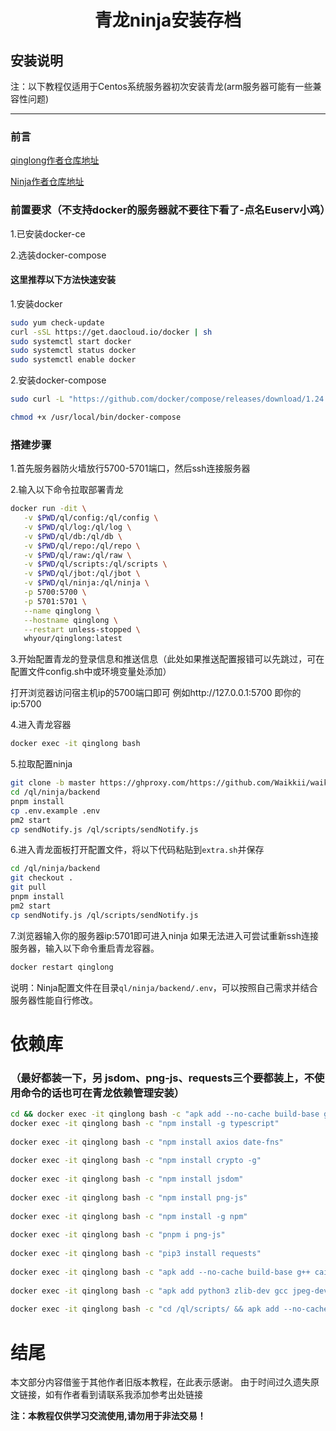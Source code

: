<h1 align="center">青龙ninja安装存档</h1>


## 安装说明
注：以下教程仅适用于Centos系统服务器初次安装青龙(arm服务器可能有一些兼容性问题)
___
### 前言

[qinglong作者仓库地址](https://github.com/whyour/qinglong.git)

[Ninja作者仓库地址](https://github.com/Waikkii/Waikiki_ninja/tree/master)
### 前置要求（不支持docker的服务器就不要往下看了-点名Euserv小鸡）

1.已安装docker-ce

2.选装docker-compose

#### 这里推荐以下方法快速安装
1.安装docker
```bash
sudo yum check-update
curl -sSL https://get.daocloud.io/docker | sh
sudo systemctl start docker
sudo systemctl status docker
sudo systemctl enable docker
```
2.安装docker-compose
```bash
sudo curl -L "https://github.com/docker/compose/releases/download/1.24.1/docker-compose-$(uname -s)-$(uname -m)" -o /usr/local/bin/docker-compose

chmod +x /usr/local/bin/docker-compose
```

### 搭建步骤

1.首先服务器防火墙放行5700-5701端口，然后ssh连接服务器

2.输入以下命令拉取部署青龙
```bash
docker run -dit \
   -v $PWD/ql/config:/ql/config \
   -v $PWD/ql/log:/ql/log \
   -v $PWD/ql/db:/ql/db \
   -v $PWD/ql/repo:/ql/repo \
   -v $PWD/ql/raw:/ql/raw \
   -v $PWD/ql/scripts:/ql/scripts \
   -v $PWD/ql/jbot:/ql/jbot \
   -v $PWD/ql/ninja:/ql/ninja \
   -p 5700:5700 \
   -p 5701:5701 \
   --name qinglong \
   --hostname qinglong \
   --restart unless-stopped \
   whyour/qinglong:latest
```   
3.开始配置青龙的登录信息和推送信息（此处如果推送配置报错可以先跳过，可在配置文件config.sh中或环境变量处添加）

打开浏览器访问宿主机ip的5700端口即可
例如http://127.0.0.1:5700
即你的ip:5700


4.进入青龙容器

```bash
docker exec -it qinglong bash
```

5.拉取配置ninja
```bash
git clone -b master https://ghproxy.com/https://github.com/Waikkii/waikiki_ninja.git /ql/ninja
cd /ql/ninja/backend
pnpm install
cp .env.example .env
pm2 start
cp sendNotify.js /ql/scripts/sendNotify.js
```
6.进入青龙面板打开配置文件，将以下代码粘贴到`extra.sh`并保存
```bash
cd /ql/ninja/backend
git checkout .
git pull
pnpm install
pm2 start
cp sendNotify.js /ql/scripts/sendNotify.js
```
7.浏览器输入你的服务器ip:5701即可进入ninja
如果无法进入可尝试重新ssh连接服务器，输入以下命令重启青龙容器。

```bash
docker restart qinglong
```

说明：Ninja配置文件在目录`ql/ninja/backend/.env`，可以按照自己需求并结合服务器性能自行修改。


# 依赖库
### （最好都装一下，另 jsdom、png-js、requests三个要都装上，不使用命令的话也可在青龙依赖管理安装）
```bash
cd && docker exec -it qinglong bash -c "apk add --no-cache build-base g++ cairo-dev pango-dev giflib-dev && cd scripts && npm install canvas --build-from-source"
docker exec -it qinglong bash -c "npm install -g typescript"
 
docker exec -it qinglong bash -c "npm install axios date-fns"
 
docker exec -it qinglong bash -c "npm install crypto -g"
 
docker exec -it qinglong bash -c "npm install jsdom"
 
docker exec -it qinglong bash -c "npm install png-js"
 
docker exec -it qinglong bash -c "npm install -g npm"
 
docker exec -it qinglong bash -c "pnpm i png-js"
 
docker exec -it qinglong bash -c "pip3 install requests"
 
docker exec -it qinglong bash -c "apk add --no-cache build-base g++ cairo-dev pango-dev giflib-dev && cd scripts && npm install canvas --build-from-source"
 
docker exec -it qinglong bash -c "apk add python3 zlib-dev gcc jpeg-dev python3-dev musl-dev freetype-dev"
 
docker exec -it qinglong bash -c "cd /ql/scripts/ && apk add --no-cache build-base g++ cairo-dev pango-dev giflib-dev && npm i && npm i -S ts-node typescript @types/node date-fns axios png-js canvas --build-from-source"
```
# 结尾

本文部分内容借鉴于其他作者旧版本教程，在此表示感谢。
由于时间过久遗失原文链接，如有作者看到请联系我添加参考出处链接

**注：本教程仅供学习交流使用,请勿用于非法交易！**
